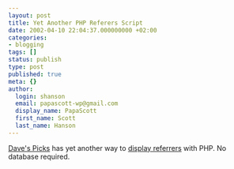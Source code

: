 ```yaml
---
layout: post
title: Yet Another PHP Referers Script
date: 2002-04-10 22:04:37.000000000 +02:00
categories:
- blogging
tags: []
status: publish
type: post
published: true
meta: {}
author:
  login: shanson
  email: papascott-wp@gmail.com
  display_name: PapaScott
  first_name: Scott
  last_name: Hanson
---
```

<p><a href="http://davespicks.com">Dave's Picks</a> has yet another way to <a href="http://davespicks.com/writing/programming/last10refs.html">display referrers</a> with PHP. No database required.</p>
